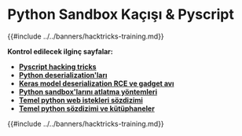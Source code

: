 # Python Sandbox Kaçışı & Pyscript

{{#include ../../banners/hacktricks-training.md}}

**Kontrol edilecek ilginç sayfalar:**

- [**Pyscript hacking tricks**](pyscript.md)
- [**Python deserialization'ları**](../../pentesting-web/deserialization/README.md)
- [**Keras model deserialization RCE ve gadget avı**](keras-model-deserialization-rce-and-gadget-hunting.md)
- [**Python sandbox'larını atlatma yöntemleri**](bypass-python-sandboxes/README.md)
- [**Temel python web istekleri sözdizimi**](web-requests.md)
- [**Temel python sözdizimi ve kütüphaneler**](basic-python.md)

{{#include ../../banners/hacktricks-training.md}}

